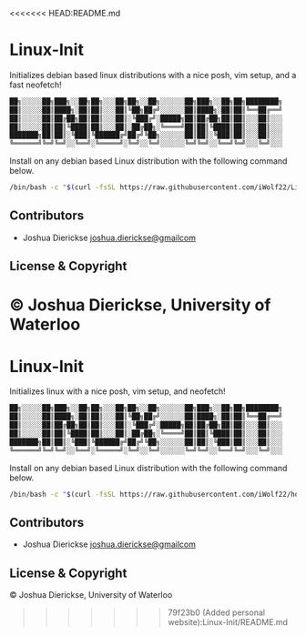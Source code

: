 <<<<<<< HEAD:README.md
# Linux-Init

Initializes debian based linux distributions with a nice posh, vim setup, and a fast neofetch!

```bash
██╗░░░░░██╗███╗░░██╗██╗░░░██╗██╗░░██╗░░░░░░██╗███╗░░██╗██╗████████╗
██║░░░░░██║████╗░██║██║░░░██║╚██╗██╔╝░░░░░░██║████╗░██║██║╚══██╔══╝
██║░░░░░██║██╔██╗██║██║░░░██║░╚███╔╝░█████╗██║██╔██╗██║██║░░░██║░░░
██║░░░░░██║██║╚████║██║░░░██║░██╔██╗░╚════╝██║██║╚████║██║░░░██║░░░
███████╗██║██║░╚███║╚██████╔╝██╔╝╚██╗░░░░░░██║██║░╚███║██║░░░██║░░░
╚══════╝╚═╝╚═╝░░╚══╝░╚═════╝░╚═╝░░╚═╝░░░░░░╚═╝╚═╝░░╚══╝╚═╝░░░╚═╝░░░
```

Install on any debian based Linux distribution with the following command below.

```bash
/bin/bash -c "$(curl -fsSL https://raw.githubusercontent.com/iWolf22/Linux-Init/main/Linux-Init.sh)"
```

## Contributors

- Joshua Dierickse <joshua.dierickse@gmailcom>

## License & Copyright

© Joshua Dierickse, University of Waterloo
=======
# Linux-Init

Initializes linux with a nice posh, vim setup, and neofetch!

```bash
██╗░░░░░██╗███╗░░██╗██╗░░░██╗██╗░░██╗░░░░░░██╗███╗░░██╗██╗████████╗
██║░░░░░██║████╗░██║██║░░░██║╚██╗██╔╝░░░░░░██║████╗░██║██║╚══██╔══╝
██║░░░░░██║██╔██╗██║██║░░░██║░╚███╔╝░█████╗██║██╔██╗██║██║░░░██║░░░
██║░░░░░██║██║╚████║██║░░░██║░██╔██╗░╚════╝██║██║╚████║██║░░░██║░░░
███████╗██║██║░╚███║╚██████╔╝██╔╝╚██╗░░░░░░██║██║░╚███║██║░░░██║░░░
╚══════╝╚═╝╚═╝░░╚══╝░╚═════╝░╚═╝░░╚═╝░░░░░░╚═╝╚═╝░░╚══╝╚═╝░░░╚═╝░░░
```

Install on any debian based Linux distribution with the following command below.

```bash
/bin/bash -c "$(curl -fsSL https://raw.githubusercontent.com/iWolf22/home-server/Linux-Init/main/Linux-Init.sh)"
```

## Contributors

- Joshua Dierickse <joshua.dierickse@gmailcom>

## License & Copyright

© Joshua Dierickse, University of Waterloo
>>>>>>> 79f23b0 (Added personal website):Linux-Init/README.md
